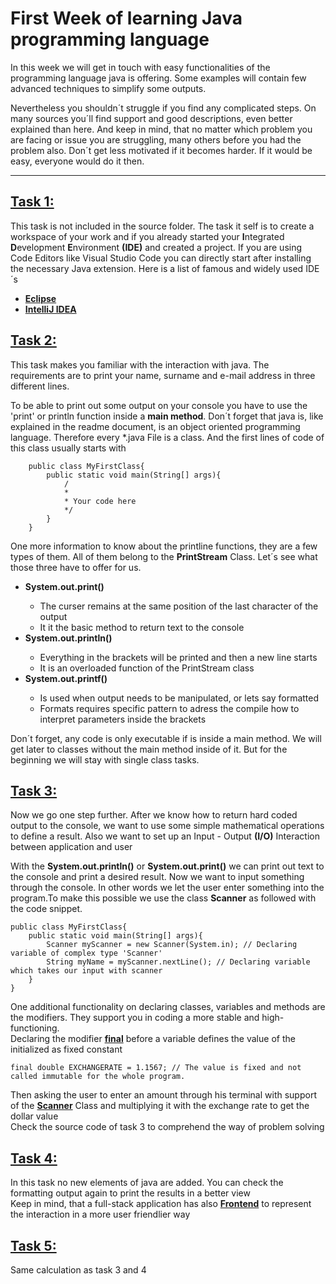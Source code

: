 # First Week of learning Java programming language

In this week we will get in touch with easy functionalities of the programming
language java is offering.
Some examples will contain few advanced techniques to simplify some outputs.

Nevertheless you shouldn´t struggle if you find any complicated steps. On many
sources you´ll find support and good descriptions, even better explained than
here. And keep in mind, that no matter which problem you are facing or issue you
are struggling, many others before you had the problem also. Don´t get less
motivated if it becomes harder. If it would be easy, everyone would do it then.

--- 

## <u>Task 1:</u>

This task is not included in the source folder. The task it self is to create a
workspace of your work and if you already started your <b>I</b>ntegrated <b>
D</b>evelopment <b>E</b>nvironment <b>(IDE)</b> and created a project. If you
are using Code Editors like Visual Studio
Code <a href="https://code.visualstudio.com"></a><b></b> you can directly start
after installing the necessary Java extension. Here is a list of famous and
widely used IDE´s

- <a href="https://www.eclipse.org/ide/"><b>Eclipse</b></a><br>
- <a href="https://www.jetbrains.com/de-de/idea/"><b>IntelliJ IDEA</b></a>

## <u>Task 2:</u>

<p>This task makes you familiar with the interaction with java. The requirements are to print your name, surname and e-mail address in three different lines.</p>
To be able to print out some output on your console you have to use the 'print' or println function inside a <b>main method</b>. Don´t forget that java is, like explained in the readme document, is an object oriented programming language. Therefore every *.java File is a class. And the first lines of code of this class usually starts with</p>

```
    public class MyFirstClass{
        public static void main(String[] args){
            /
            *
            * Your code here
            */
        }
    }
```

<p>One more information to know about the printline functions, they are a few types of them. All of them belong to the <b>PrintStream</b> Class. Let´s see what those three have to offer for us.</p>
<p><ul>
    <li><b>System.out.print()</b></li>
        <ul>
            <li>The curser remains at the same position of the last character of the output</li>
            <li>It it the basic method to return text to the console</li>
        </ul>
    <li><b>System.out.println()</b></li>
        <ul>
            <li>Everything in the brackets will be printed and then a new line starts</li>
            <li>It is an overloaded function of the PrintStream class</li>
        </ul>
    <li><b>System.out.printf()</b></li>
        <ul>
            <li>Is used when output needs to be manipulated, or lets say formatted</li>
            <li>Formats requires specific pattern to adress the compile how to interpret parameters inside the brackets</li>
        </ul>
</ul></p>

Don´t forget, any code is only executable if is inside a main method. We will
get later to classes without the main method inside of it. But for the beginning
we will stay with single class tasks.

## <u>Task 3:</u>

<p>Now we go one step further. After we know how to return hard coded output to the console, we want to use some simple mathematical operations to define a result. Also we want to set up an Input - Output <b>(I/O)</b> Interaction between application and user</p>
<p>With the <b>System.out.println()</b> or <b>System.out.print()</b> we can print out text to the console and print a desired result.
Now we want to input something through the console. In other words we let the user enter something into the program.To make this possible we use the class <b>Scanner</b> as followed with the code snippet.</p>

````
public class MyFirstClass{
    public static void main(String[] args){
        Scanner myScanner = new Scanner(System.in); // Declaring variable of complex type 'Scanner'
        String myName = myScanner.nextLine(); // Declaring variable which takes our input with scanner
    }
}
````

<p>One additional functionality on declaring classes, variables and methods are the modifiers. They support you in coding a more stable and high-functioning.
<br>Declaring the modifier <b><u>final</u></b> before a variable defines the value of the initialized as fixed constant</p>

````
final double EXCHANGERATE = 1.1567; // The value is fixed and not called immutable for the whole program. 
````

<p>Then asking the user to enter an amount through his terminal with support of the <b><u>Scanner</u></b> Class and multiplying it with the exchange rate to get the dollar value<br>
Check the source code of task 3 to comprehend the way of problem solving</p>

## <u>Task 4:</u>
<p>In this task no new elements of java are added. You can check the formatting output again to print the results in a better view<br>
Keep in mind, that a full-stack application has also <a href = "https://www.frontend-gmbh.de/en/blog/what-is-frontend-what-is-backend/"><strong>Frontend</strong></a> to represent the interaction in a more user friendlier way</p>

## <u>Task 5:</u>
<p>Same calculation as task 3 and 4</p>




 
 







